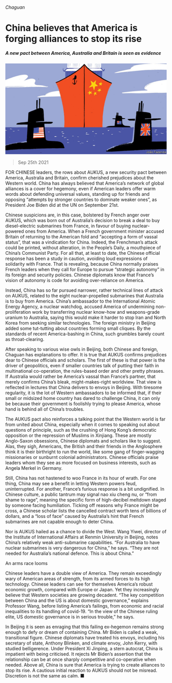 ###### Chaguan

# China believes that America is forging alliances to stop its rise 

##### A new pact between America, Australia and Britain is seen as evidence 

![image](images/20210925_CND000_1.jpg) 

> Sep 25th 2021 

FOR CHINESE leaders, the rows about AUKUS, a new security pact between America, Australia and Britain, confirm cherished prejudices about the Western world. China has always believed that America’s network of global alliances is a cover for hegemony, even if American leaders offer warm words about defending universal values, standing up for friends and opposing “attempts by stronger countries to dominate weaker ones”, as President Joe Biden did at the UN on September 21st.

Chinese suspicions are, in this case, bolstered by French anger over AUKUS, which was born out of Australia’s decision to break a deal to buy diesel-electric submarines from France, in favour of buying nuclear-powered ones from America. When a French government minister accused Britain of returning to the American fold and “accepting a form of vassal status”, that was a vindication for China. Indeed, the Frenchman’s attack could be printed, without alteration, in the People’s Daily, a mouthpiece of China’s Communist Party. For all that, at least to date, the Chinese official response has been a study in caution, avoiding loud expressions of solidarity with France. That is revealing, because China normally praises French leaders when they call for Europe to pursue “strategic autonomy” in its foreign and security policies. Chinese diplomats know that France’s vision of autonomy is code for avoiding over-reliance on America.


Instead, China has so far pursued narrower, rather technical lines of attack on AUKUS, related to the eight nuclear-propelled submarines that Australia is to buy from America. China’s ambassador to the International Atomic Energy Agency, a nuclear watchdog, accused America of undermining non-proliferation work by transferring nuclear know-how and weapons-grade uranium to Australia, saying this would make it harder to stop Iran and North Korea from seeking similar technologies. The foreign ministry in Beijing added some tut-tutting about countries forming small cliques. By the standards of recent America-bashing in China, such grumbles barely count as throat-clearing.

After speaking to various wise owls in Beijing, both Chinese and foreign, Chaguan has explanations to offer. It is true that AUKUS confirms prejudices dear to Chinese officials and scholars. The first of these is that power is the driver of geopolitics, even if smaller countries talk of putting their faith in multinational co-operation, the rules-based order and other pretty phrases. If Australia would rather be America’s vassal than France’s partner, that merely confirms China’s bleak, might-makes-right worldview. That view is reflected in lectures that China delivers to envoys in Beijing. With tiresome regularity, it is the lot of Western ambassadors to be informed that, if their small or midsized home country has dared to challenge China, it can only be because their government is foolishly trying to please America, whose hand is behind all of China’s troubles.

The AUKUS pact also reinforces a talking point that the Western world is far from united about China, especially when it comes to speaking out about questions of principle, such as the crushing of Hong Kong’s democratic opposition or the repression of Muslims in Xinjiang. These are mostly Anglo-Saxon obsessions, Chinese diplomats and scholars like to suggest. Alas, they sigh, Americans, the British and their friends in the Anglosphere think it is their birthright to run the world, like some gang of finger-wagging missionaries or sunburnt colonial administrators. Chinese officials praise leaders whom they see as more focused on business interests, such as Angela Merkel in Germany.

Still, China has not hastened to woo France in its hour of wrath. For one thing, China may see a benefit in letting Western powers feud, uninterrupted. For another, France’s furious response is a bit undignified. In Chinese culture, a public tantrum may signal nao xiu cheng nu, or “from shame to rage”, meaning the specific form of high-decibel meltdown staged by someone facing humiliation. Ticking off reasons why France might be cross, a Chinese scholar lists the cancelled contract worth tens of billions of dollars, and a “loss of face” caused by Australia’s hint that French submarines are not capable enough to deter China.

Nor is AUKUS hailed as a chance to divide the West. Wang Yiwei, director of the Institute of International Affairs at Renmin University in Beijing, notes China’s relatively weak anti-submarine capabilities. “For Australia to have nuclear submarines is very dangerous for China,” he says. “They are not needed for Australia’s national defence. This is about China.”

An arms race looms

Chinese leaders have a double view of America. They remain exceedingly wary of American areas of strength, from its armed forces to its high technology. Chinese leaders can see for themselves America’s robust economic growth, compared with Europe or Japan. Yet they increasingly believe that Western societies are growing decadent. “The key competition between China and the US is about domestic governance,” explains Professor Wang, before listing America’s failings, from economic and racial inequalities to its handling of covid-19. “In the view of the Chinese ruling elite, US domestic governance is in serious trouble,” he says.

In Beijing it is seen as enraging that this failing ex-hegemon remains strong enough to defy or dream of containing China. Mr Biden is called a weak, transitional figure. Chinese diplomats have treated his envoys, including his secretary of state, Anthony Blinken, and climate envoy, John Kerry, with studied belligerence. Under President Xi Jinping, a stern autocrat, China is impatient with being criticised. It rejects Mr Biden’s assertion that the relationship can be at once sharply competitive and co-operative when needed. Above all, China is sure that America is trying to create alliances to stop its rise. A cautious initial reaction to AUKUS should not be misread. Discretion is not the same as calm. ■

